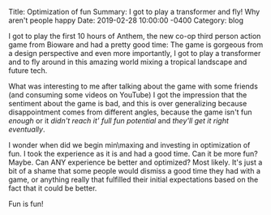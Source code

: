 Title:  Optimization of fun
Summary: I got to play a transformer and fly! Why aren't people happy
Date:   2019-02-28 10:00:00 -0400
Category: blog

I got to play the first 10 hours of Anthem, the new co-op third person action game from Bioware and had a pretty good time: The game is gorgeous from a design perspective and even more importantly, I got to play a transformer and to fly around in this amazing world mixing a tropical landscape and future tech.

What was interesting to me after talking about the game with some friends (and consuming some videos on YouTube) I got the impression that the sentiment about the game is bad, and this is over generalizing because disappointment comes from different angles, because the game isn't fun _enough_ or it _didn't  reach it' full fun potential_ and _they'll get it right eventually_.

I wonder when did we begin min\maxing and investing in optimization of fun. I took the experience as it is and had a good time. Can it be more fun? Maybe. Can ANY experience be better and optimized? Most likely. It's just a bit of a shame that some people would dismiss a good time they had with a game, or anything really that fulfilled their initial expectations based on the fact that it could be better.

Fun is fun!
